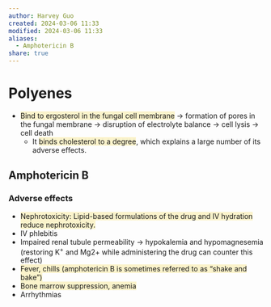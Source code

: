 ```yaml
---
author: Harvey Guo
created: 2024-03-06 11:33
modified: 2024-03-06 11:33
aliases:
  - Amphotericin B
share: true
---
```

# Polyenes
- <span style="background:rgba(240, 200, 0, 0.2)">Bind to ergosterol in the fungal cell membrane</span> → formation of pores in the fungal membrane → disruption of electrolyte balance → cell lysis → cell death
	- It <span style="background:rgba(240, 200, 0, 0.2)">binds cholesterol to a degree</span>, which explains a large number of its adverse effects.
## Amphotericin B
### Adverse effects 
- <span style="background:rgba(240, 200, 0, 0.2)">Nephrotoxicity: Lipid-based formulations of the drug and IV hydration reduce nephrotoxicity.</span>
- IV phlebitis 
- Impaired renal tubule permeability → hypokalemia and hypomagnesemia (restoring K<sup>+</sup> and Mg2+ while administering the drug can counter this effect)
- <span style="background:rgba(240, 200, 0, 0.2)">Fever, chills (amphotericin B is sometimes referred to as “shake and bake”)</span>
- <span style="background:rgba(240, 200, 0, 0.2)">Bone marrow suppression, anemia</span>
- Arrhythmias
